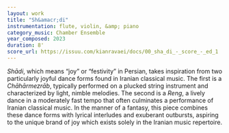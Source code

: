 ```yaml
---
layout: work
title: "Sh&amacr;di"
instrumentation: flute, violin, &amp; piano
category_music: Chamber Ensemble
year_composed: 2023
duration: 8'
score_url: https://issuu.com/kianravaei/docs/00_sha_di_-_score_-_ed_1
---
```

_Sh&amacr;di_, which means “joy” or “festivity” in Persian, takes inspiration from two particularly joyful dance forms found in Iranian classical music. The first is a _Ch&amacr;h&amacr;rmezr&amacr;b_, typically performed on a plucked string instrument and characterized by light, nimble melodies. The second is a _Reng_, a lively dance in a moderately fast tempo that often culminates a performance of Iranian classical music. In the manner of a fantasy, this piece combines these dance forms with lyrical interludes and exuberant outbursts, aspiring to the unique brand of joy which exists solely in the Iranian music repertoire.
